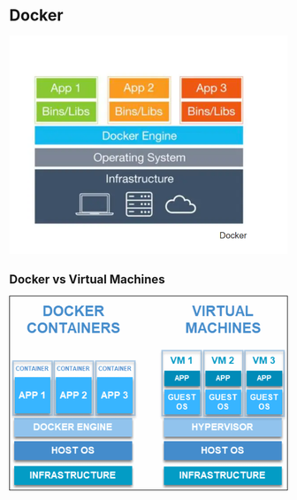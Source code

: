 
# Docker 

![Docker](Docker.png)

## Docker vs Virtual Machines

![Virtual](container-vs-virtual-machine.png)

